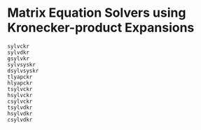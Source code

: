 # Matrix Equation Solvers using Kronecker-product Expansions

```@docs
sylvckr
sylvdkr
gsylvkr
sylvsyskr
dsylvsyskr
tlyapckr
hlyapckr
tsylvckr
hsylvckr
csylvckr
tsylvdkr
hsylvdkr
csylvdkr
```
